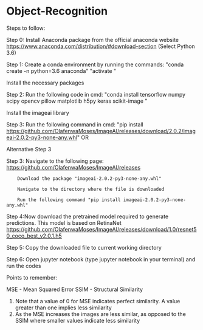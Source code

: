# Object-Recognition

Steps to follow:

Step 0: Install Anaconda package from the official anaconda website https://www.anaconda.com/distribution/#download-section (Select Python 3.6)

Step 1: Create a conda environment by running the commands:
          "conda create -n <ENVIRONMENT NAME> python=3.6 anaconda"
          "activate <ENVIRONMENT NAME>"

Install the necessary packages

Step 2: Run the following code in cmd:
        "conda install tensorflow numpy scipy opencv pillow matplotlib h5py keras scikit-image "

Install the imageai library

Step 3: Run the following command in cmd:
        "pip install https://github.com/OlafenwaMoses/ImageAI/releases/download/2.0.2/imageai-2.0.2-py3-none-any.whl"
 OR
 
Alternative Step 3

Step 3: Navigate to the following page: https://github.com/OlafenwaMoses/ImageAI/releases
        
        Download the package "imageai-2.0.2-py3-none-any.whl"
        
        Navigate to the directory where the file is downloaded
        
        Run the following command "pip install imageai-2.0.2-py3-none-any.whl"

Step 4:Now download the pretrained model required to generate predictions. This model is based on RetinaNet https://github.com/OlafenwaMoses/ImageAI/releases/download/1.0/resnet50_coco_best_v2.0.1.h5

Step 5: Copy the downloaded file to current working directory

Step 6: Open jupyter notebook (type jupyter notebook in your terminal) and run the codes

Points to remember:

MSE - Mean Squared Error
SSIM - Structural Similarity

1. Note that a value of 0 for MSE indicates perfect similarity. A value greater than one implies less similarity
2. As the MSE increases the images are less similar, as opposed to the SSIM where smaller values indicate less similarity
